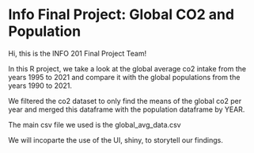# Info Final Project: Global CO2 and Population
Hi, this is the INFO 201 Final Project Team! 

In this R project, we take a look at the global average co2 intake from the years 1995 to 2021 and compare it with the global populations from the years 1990 to 2021. 

We filtered the co2 dataset to only find the means of the global co2 per year and merged this dataframe with the population dataframe by YEAR.

The main csv file we used is the global_avg_data.csv

We will incoparte the use of the UI, shiny, to storytell our findings.
